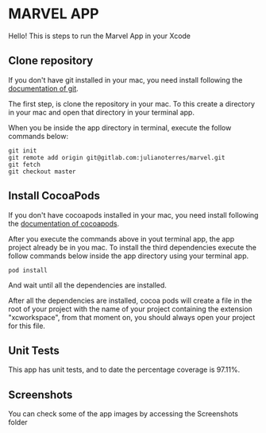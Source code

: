 # MARVEL APP

Hello! This is steps to run the Marvel App in your Xcode


## Clone repository

If you don't have git installed in your mac, you need install following the [documentation of git].

[documentation of git]:https://git-scm.com/download/mac

The first step, is clone the repository in your mac. To this create a directory in your mac and open that directory in your terminal app.

When you be inside the app directory in terminal, execute the follow commands below:


	git init
	git remote add origin git@gitlab.com:julianoterres/marvel.git
	git fetch
	git checkout master

## Install CocoaPods

If you don't have cocoapods installed in your mac, you need install following the [documentation of cocoapods].

[documentation of cocoapods]:https://cocoapods.org/

After you execute the commands above in yout terminal app, the app project already be in you mac. To install the third dependencies execute the follow commands below inside the app directory using your terminal app.

	pod install
	
And wait until all the dependencies are installed.

After all the dependencies are installed, cocoa pods will create a file in the root of your project with the name of your project containing the extension "xcworkspace", from that moment on, you should always open your project for this file.
	
## Unit Tests

This app has unit tests, and to date the percentage coverage is 97.11%.

## Screenshots

You can check some of the app images by accessing the Screenshots folder